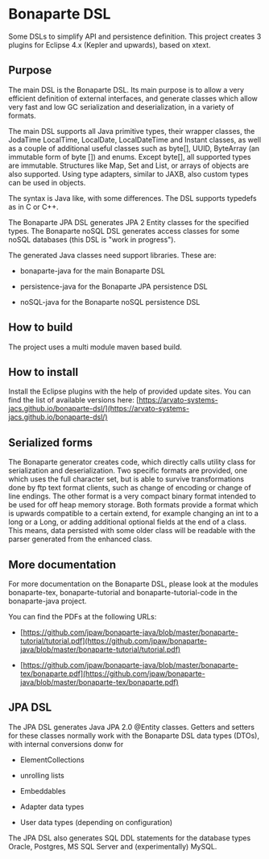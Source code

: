 Bonaparte DSL
=============

Some DSLs to simplify API and persistence definition.
This project creates 3 plugins for Eclipse 4.x (Kepler and upwards), based on xtext.

## Purpose

The main DSL is the Bonaparte DSL. Its main purpose is to allow a very efficient definition
of external interfaces, and generate classes which allow very fast and low GC serialization and deserialization,
in a variety of formats.

The main DSL supports all Java primitive types, their wrapper classes, the JodaTime LocalTime, LocalDate, LocalDateTime and Instant classes,
as well as a couple of additional useful classes such as byte[], UUID, ByteArray (an immutable form of byte []) and enums. Except byte[], all supported types are immutable. Structures like Map, Set and List, or arrays of objects are also supported.
Using type adapters, similar to JAXB, also custom types can be used in objects.


The syntax is Java like, with some differences. The DSL supports typedefs as in C or C++.

The Bonaparte JPA DSL generates JPA 2 Entity classes for the specified types. The Bonaparte noSQL DSL generates access classes for
some noSQL databases (this DSL is "work in progress").

The generated Java classes need support libraries. These are:

* bonaparte-java for the main Bonaparte DSL

* persistence-java for the Bonaparte JPA persistence DSL

* noSQL-java for the Bonaparte noSQL persistence DSL



## How to build

The project uses a multi module maven based build.

## How to install

Install the Eclipse plugins with the help of provided update sites.
You can find the list of available versions here: [https://arvato-systems-jacs.github.io/bonaparte-dsl/](https://arvato-systems-jacs.github.io/bonaparte-dsl/)

## Serialized forms

The Bonaparte generator creates code, which directly calls utility class for serialization and deserialization.
Two specific formats are provided, one which uses the full character set, but is able to survive transformations done
by ftp text format clients, such as change of encoding or change of line endings. The other format is a very compact binary
format intended to be used for off heap memory storage. Both formats provide a format which is upwards compatible to a certain extend,
for example changing an int to a long or a Long, or adding additional optional fields at the end of a class.
This means, data persisted with some older class will be readable with the parser generated from the enhanced class.

## More documentation

For more documentation on the Bonaparte DSL, please look at the modules bonaparte-tex, bonaparte-tutorial and bonaparte-tutorial-code in the bonaparte-java project.

You can find the PDFs at the following URLs:

* [https://github.com/jpaw/bonaparte-java/blob/master/bonaparte-tutorial/tutorial.pdf](https://github.com/jpaw/bonaparte-java/blob/master/bonaparte-tutorial/tutorial.pdf)

* [https://github.com/jpaw/bonaparte-java/blob/master/bonaparte-tex/bonaparte.pdf](https://github.com/jpaw/bonaparte-java/blob/master/bonaparte-tex/bonaparte.pdf)

## JPA DSL

The JPA DSL generates Java JPA 2.0 @Entity classes. Getters and setters for these classes normally work with the Bonaparte DSL data types (DTOs), with internal conversions donw for

* ElementCollections

* unrolling lists

* Embeddables

* Adapter data types

* User data types (depending on configuration)

The JPA DSL also generates SQL DDL statements for the database types Oracle, Postgres, MS SQL Server and (experimentally) MySQL.
